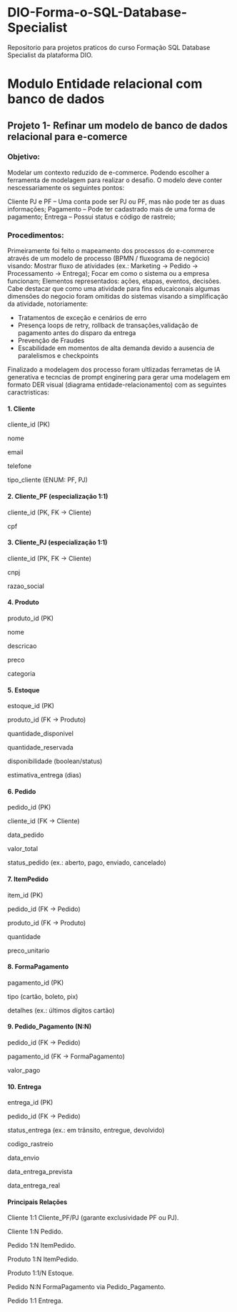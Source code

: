 # DIO-Forma-o-SQL-Database-Specialist
Repositorio para projetos praticos do curso Formação SQL Database Specialist da plataforma DIO.
# Modulo Entidade relacional com banco de dados 
## Projeto 1- Refinar um modelo de banco de dados relacional para e-comerce
### Objetivo: 
Modelar um contexto reduzido de e-commerce. Podendo escolher a ferramenta de modelagem para realizar o desafio. O modelo deve conter nescessariamente os seguintes pontos:

Cliente PJ e PF – Uma conta pode ser PJ ou PF, mas não pode ter as duas informações;
Pagamento – Pode ter cadastrado mais de uma forma de pagamento;
Entrega – Possui status e código de rastreio;

### Procedimentos:
Primeiramente foi feito o mapeamento dos processos do e-commerce através de um  modelo de processo (BPMN / fluxograma de negócio) visando: Mostrar fluxo de atividades (ex.: Marketing → Pedido → Processamento → Entrega); Focar em como o sistema ou a empresa funcionam; Elementos representados: ações, etapas, eventos, decisões. Cabe destacar que como uma atividade para fins educaiconais algumas dimensões do negocio foram omitidas do sistemas visando a simplificação da atividade, notoriamente:
+ Tratamentos de exceção e cenários de erro
+ Presença loops de retry, rollback de transações,validação de pagamento antes do disparo da entrega 
+ Prevenção de  Fraudes
+ Escabilidade em momentos de alta demanda devido a ausencia de paralelismos e checkpoints

Finalizado a modelagem dos processo foram  ultlizadas ferrametas de IA generativa e  tecncias de prompt enginering para gerar uma modelagem em formato DER visual (diagrama entidade-relacionamento) com as seguintes caractristicas: 
#### 1. Cliente

cliente_id (PK)

nome

email

telefone

tipo_cliente (ENUM: PF, PJ)

#### 2. Cliente_PF (especialização 1:1)

cliente_id (PK, FK → Cliente)

cpf

#### 3. Cliente_PJ (especialização 1:1)

cliente_id (PK, FK → Cliente)

cnpj

razao_social

#### 4. Produto

produto_id (PK)

nome

descricao

preco

categoria

#### 5. Estoque

estoque_id (PK)

produto_id (FK → Produto)

quantidade_disponivel

quantidade_reservada

disponibilidade (boolean/status)

estimativa_entrega (dias)

#### 6. Pedido

pedido_id (PK)

cliente_id (FK → Cliente)

data_pedido

valor_total

status_pedido (ex.: aberto, pago, enviado, cancelado)

#### 7. ItemPedido

item_id (PK)

pedido_id (FK → Pedido)

produto_id (FK → Produto)

quantidade

preco_unitario

#### 8. FormaPagamento

pagamento_id (PK)

tipo (cartão, boleto, pix)

detalhes (ex.: últimos dígitos cartão)

#### 9. Pedido_Pagamento (N:N)

pedido_id (FK → Pedido)

pagamento_id (FK → FormaPagamento)

valor_pago

#### 10. Entrega

entrega_id (PK)

pedido_id (FK → Pedido)

status_entrega (ex.: em trânsito, entregue, devolvido)

codigo_rastreio

data_envio

data_entrega_prevista

data_entrega_real

 #### Principais Relações

Cliente 1:1 Cliente_PF/PJ (garante exclusividade PF ou PJ).

Cliente 1:N Pedido.

Pedido 1:N ItemPedido.

Produto 1:N ItemPedido.

Produto 1:1/N Estoque.

Pedido N:N FormaPagamento via Pedido_Pagamento.

Pedido 1:1 Entrega.

